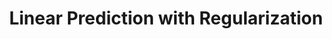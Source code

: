 ---
layout: post
title: Linear Prediction with Regularization
lecture: S1-lrRegularized
lectureVersion: current
extraContent: 
morenotes: <a href="http://www.stat.cmu.edu/~ryantibs/datamining/lectures/16-modr1.pdf"> More Ridge </a> 
video: <a href="https://youtu.be/w3XwJc8JR1M"> M1</a> + <a href="https://youtu.be/n2c8l0zxvYQ"> M2</a> + <a href="https://youtu.be/BJ83zwSoJzY"> Extra M3</a> 
notes: <a href="https://colab.research.google.com/drive/16LCQGg5Be6XH5yq9NwoVXcOFoAZIgQN_?usp=sharing">notebook regularized RBF regression</a> 
categories: tabular
tags:
- 2Regression
- Optimization
- Regularization
- ModelSelection
---
